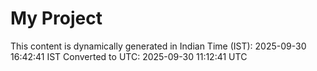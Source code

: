 # My Project

This content is dynamically generated in Indian Time (IST): 2025-09-30 16:42:41 IST
Converted to UTC: 2025-09-30 11:12:41 UTC
